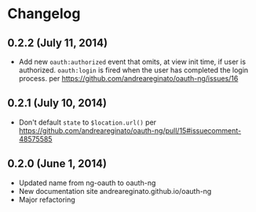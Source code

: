 # Changelog

## 0.2.2 (July 11, 2014)

* Add new `oauth:authorized` event that omits, at view init time, if user is authorized.  `oauth:login` is fired when the user has completed the login process. per https://github.com/andreareginato/oauth-ng/issues/16


## 0.2.1 (July 10, 2014)

* Don't default `state` to `$location.url()` per https://github.com/andreareginato/oauth-ng/pull/15#issuecomment-48575585

## 0.2.0 (June 1, 2014)

* Updated name from ng-oauth to oauth-ng
* New documentation site andreareginato.github.io/oauth-ng
* Major refactoring
